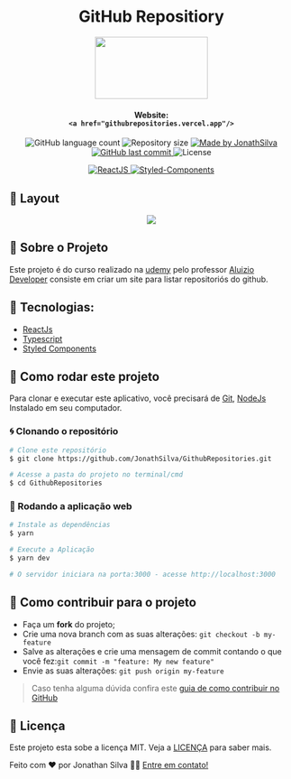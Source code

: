 # <div align="center">GitHub Repositiory</div>

<div align="center">
  <img margin:"0px" "Jonath-Portifolio" width="200px" height="110px" src="https://i.imgur.com/XRSJ7GV.png">
</div>


#### <div align="center"> Website: </br> ``<a href="githubrepositories.vercel.app"/>`` </div>

<p align="center">

<img alt="GitHub language count" src="https://img.shields.io/github/languages/count/JonathSilva/GithubRepositories">

<img alt="Repository size" src="https://img.shields.io/github/repo-size/JonathSilva/GithubRepositories">

<a href="https://www.linkedin.com/in/jonathsilva/">
    <img alt="Made by JonathSilva" src="https://img.shields.io/badge/made%20by-JonathSilva-blue">
</a>

<a href="https://github.com/JonathSilva/GithubRepositories/commits/main">
    <img alt="GitHub last commit" src="https://img.shields.io/github/last-commit/JonathSilva/GithubRepositories?color=blue">
</a>

<img alt="License" src="https://img.shields.io/badge/license-MIT-brightgreen?color=blue">

</p>

<p align="center">

<a href="https://reactjs.org/">
  <img alt="ReactJS" src="https://img.shields.io/static/v1?color=blue&label=React&message=JS&?style=plastic&logo=React">
</a>
  <a href="https://styled-components.com/">
   <img alt="Styled-Components"  src="https://img.shields.io/badge/style-%F0%9F%92%85%20styled--components-orange.svg?colorB=daa357&colorA=db748e">
  </a>

</p>

## 🎨 Layout

<div align="center">
<img margin:"0px" "Get-Issues" src="https://i.imgur.com/K2cDPG5.png">
</div>

## 🚀 Sobre o Projeto

Este projeto é do curso realizado na [udemy](https://www.udemy.com/course/curso-pratico-react-e-nextjs-essencial-com-typescript/) pelo professor [Aluizio Developer](https://github.com/aluiziodeveloper) consiste em criar um site para listar repositoriós do github.

## 🔨 Tecnologias:

- [ReactJs][reactjs]
- [Typescript][typescript]
- [Styled Components][styled]

<!-- ## 📋 Implementações

- [✔️] Estruturar o site.
- [✔️] Responsividade.
- [✔️] Criar o componente de Hobbies.
- [❌] Modo claro -->

## 🚀 Como rodar este projeto

Para clonar e executar este aplicativo, você precisará de [Git](https://git-scm.com), [NodeJs][nodejs] Instalado em seu computador.

### 🌀 Clonando o repositório

```bash
# Clone este repositório
$ git clone https://github.com/JonathSilva/GithubRepositories.git

# Acesse a pasta do projeto no terminal/cmd
$ cd GithubRepositories

```

### 🧭 Rodando a aplicação web

```bash
# Instale as dependências
$ yarn

# Execute a Aplicação
$ yarn dev

# O servidor iniciara na porta:3000 - acesse http://localhost:3000
```

## 🤔 Como contribuir para o projeto

- Faça um **fork** do projeto;
- Crie uma nova branch com as suas alterações: `git checkout -b my-feature`
- Salve as alterações e crie uma mensagem de commit contando o que você fez:`git commit -m "feature: My new feature"`
- Envie as suas alterações: `git push origin my-feature`

> Caso tenha alguma dúvida confira este [guia de como contribuir no GitHub](https://github.com/firstcontributions/first-contributions)

## 📝 Licença

Este projeto esta sobe a licença MIT. Veja a [LICENÇA][license] para saber mais.

Feito com ❤️ por Jonathan Silva 👋🏽 [Entre em contato!](https://www.linkedin.com/in/jonathsilva)

[nodejs]: https://nodejs.org/
[express]: https://expressjs.com/
[uuidv4]: https://www.npmjs.com/package/uuidv4
[nodemon]: https://www.npmjs.com/package/nodemon
[rs]: https://rocketseat.com.br

[scss]:[https://sass-lang.com/]
[license]: https://opensource.org/licenses/MIT
[postgres]: https://www.postgresql.org/
[multer]: https://www.npmjs.com/package/multer
[reactjs]: https://reactjs.org/
[babel]: https://babeljs.io/
[webpack]: https://webpack.js.org/
[license]: https://opensource.org/licenses/MIT
[typescript]: https://www.typescriptlang.org/
[styled]: https://styled-components.com/
